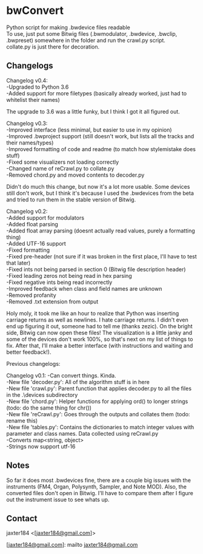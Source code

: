 # bwConvert
Python script for making .bwdevice files readable  
To use, just put some Bitwig files (.bwmodulator, .bwdevice, .bwclip, .bwpreset) somewhere in the folder and run the crawl.py script.  
collate.py is just there for decoration.

## Changelogs  

Changelog v0.4:  
-Upgraded to Python 3.6  
-Added support for more filetypes (basically already worked, just had to whitelist their names)  

The upgrade to 3.6 was a little funky, but I think I got it all figured out.

Changelog v0.3:  
-Improved interface (less minimal, but easier to use in my opinion)  
-Improved .bwproject support (still doesn't work, but lists all the tracks and their names/types)  
-Improved formatting of code and readme (to match how stylemistake does stuff)  
-Fixed some visualizers not loading correctly  
-Changed name of reCrawl.py to collate.py  
-Removed chord.py and moved contents to decoder.py  

Didn't do much this change, but now it's a lot more usable. Some devices still don't work, but I think it's because I used the .bwdevices from the beta and tried to run them in the stable version of Bitwig.

Changelog v0.2:  
-Added support for modulators  
-Added float parsing  
-Added float array parsing (doesnt actually read values, purely a formatting thing)  
-Added UTF-16 support  
-Fixed formatting  
-Fixed pre-header (not sure if it was broken in the first place, I'll have to test that later)  
-Fixed ints not being parsed in section 0 (Bitwig file description header)  
-Fixed leading zeros not being read in hex parsing  
-Fixed negative ints being read incorrectly  
-Improved feedback when class and field names are unknown  
-Removed profanity  
-Removed .txt extension from output  

Holy moly, it took me like an hour to realize that Python was inserting carriage returns as well as newlines. I hate carriage returns. I didn't even end up figuring it out, someone had to tell me (thanks zezic). On the bright side, Bitwig can now open these files! The visualization is a little janky and some of the devices don't work 100%, so that's next on my list of things to fix. After that, I'll make a better interface (with instructions and waiting and better feedback!).


Previous changelogs:

Changelog v0.1:
-Can convert things. Kinda.  
-New file 'decoder.py': All of the algorithm stuff is in here  
-New file 'crawl.py': Parent function that applies decoder.py to all the files in the .\devices subdirectory  
-New file 'chord.py': Helper functions for applying ord() to longer strings (todo: do the same thing for chr())  
-New file 'reCrawl.py': Goes through the outputs and collates them (todo: rename this)  
-New file 'tables.py': Contains the dictionaries to match integer values with parameter and class names. Data collected using reCrawl.py  
-Converts map<string, object>  
-Strings now support utf-16  

## Notes    
So far it does most .bwdevices fine, there are a couple big issues with the instruments (FM4, Organ, Polysynth, Sampler, and Note MOD). Also, the converted files don't open in Bitwig. I'll have to compare them after I figure out the instrument issue to see whats up.

## Contact    
jaxter184 <[jaxter184@gmail.com]>

[jaxter184@gmail.com]: mailto jaxter184@gmail.com
